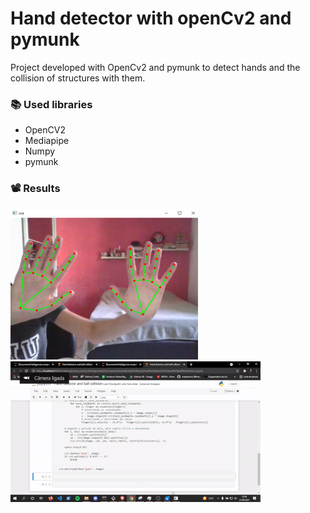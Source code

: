 # Hand detector with openCv2 and pymunk
Project developed with OpenCv2 and pymunk to detect hands and the collision of structures with them.

### :books: Used libraries
  - OpenCV2
  - Mediapipe
  - Numpy
  - pymunk
 
### :film_projector: Results
<div style={{display:flex, flexDirection:column, justifyContent:center, alignItens:center}}>


<img src="/results/hands.PNG" width="300"> ![Output sample](https://github.com/maluarmini/Hand-detect-with-openCv2-and-pymunk/blob/master/results/gif_resize.gif) 
</div>
